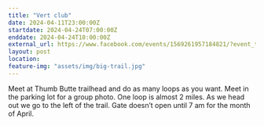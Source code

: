 ```yaml
---
title: "Vert club"
date: 2024-04-11T23:00:00Z
startdate: 2024-04-24T07:00:00Z
enddate: 2024-04-24T10:00:00Z
external_url: https://www.facebook.com/events/1569261957184821/?event_time_id=1569261960518154
layout: post
location: 
feature-img: "assets/img/big-trail.jpg"
---
```


Meet at Thumb Butte trailhead and do as many loops as you want. Meet in the parking lot for a group photo. One loop is almost 2 miles. As we head out we go to the left of the trail. Gate doesn’t open until 7 am for the month of April. <br>
  <br>
  
